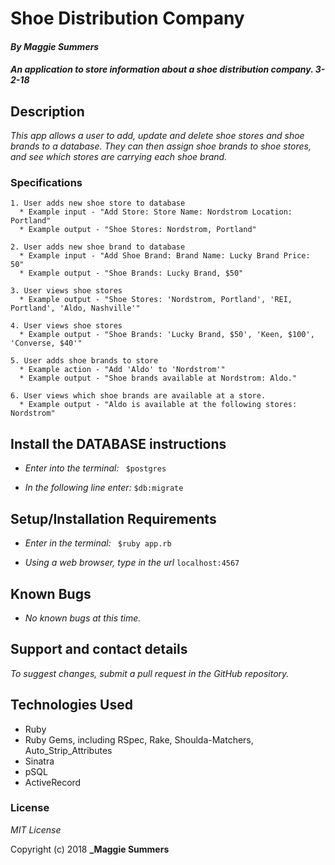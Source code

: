# Shoe Distribution Company

#### _By Maggie Summers_

#### _An application to store information about a shoe distribution company. 3-2-18_

## Description

_This app allows a user to add, update and delete shoe stores and shoe brands to a database. They can then assign shoe brands to shoe stores, and see which stores are carrying each shoe brand._

### Specifications
    1. User adds new shoe store to database
      * Example input - "Add Store: Store Name: Nordstrom Location: Portland"
      * Example output - "Shoe Stores: Nordstrom, Portland"

    2. User adds new shoe brand to database
      * Example input - "Add Shoe Brand: Brand Name: Lucky Brand Price: 50"
      * Example output - "Shoe Brands: Lucky Brand, $50"

    3. User views shoe stores
      * Example output - "Shoe Stores: 'Nordstrom, Portland', 'REI, Portland', 'Aldo, Nashville'"

    4. User views shoe stores
      * Example output - "Shoe Brands: 'Lucky Brand, $50', 'Keen, $100', 'Converse, $40'"

    5. User adds shoe brands to store
      * Example action - "Add 'Aldo' to 'Nordstrom'"
      * Example output - "Shoe brands available at Nordstrom: Aldo."

    6. User views which shoe brands are available at a store.
      * Example output - "Aldo is available at the following stores: Nordstrom"

## Install the DATABASE instructions

* _Enter into the terminal:_ ``` $postgres```

* _In the following line enter:_ ```$db:migrate```

## Setup/Installation Requirements

  * _Enter in the terminal:_ ``` $ruby app.rb```

  * _Using a web browser, type in the url_ ``` localhost:4567 ```

## Known Bugs

  * _No known bugs at this time._

## Support and contact details

  _To suggest changes, submit a pull request in the GitHub repository._

## Technologies Used

  * Ruby
  * Ruby Gems, including RSpec, Rake, Shoulda-Matchers, Auto_Strip_Attributes
  * Sinatra
  * pSQL
  * ActiveRecord

### License

  *MIT License*

Copyright (c) 2018 **_Maggie Summers**

